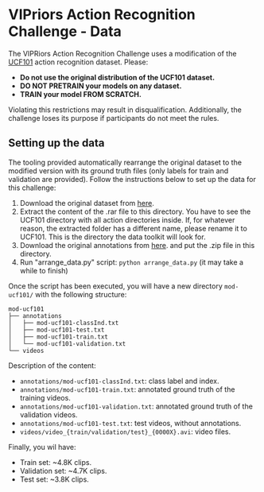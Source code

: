 # VIPriors Action Recognition Challenge - Data

The VIPRiors Action Recognition Challenge uses a modification of the [UCF101](https://www.crcv.ucf.edu/data/UCF101.php) action recognition dataset. Please:

- **Do not use the original distribution of the UCF101 dataset.** 
- **DO NOT PRETRAIN your models on any dataset.** 
- **TRAIN your model FROM SCRATCH.** 

Violating this restrictions may result in disqualification. Additionally, the challenge loses its purpose if participants do not meet the rules.

## Setting up the data

The tooling provided automatically rearrange the original dataset to the modified version with its ground truth files (only labels for train and validation are provided). Follow the instructions below to set up the data for this challenge:

1. Download the original dataset from [here](https://www.crcv.ucf.edu/data/UCF101/UCF101.rar).
2. Extract the content of the .rar file to this directory. You have to see the UCF101 directory with all action directories inside. If, for whatever reason, the extracted folder has a different name, please rename it to UCF101. This is the directory the data toolkit will look for.
3. Download the original annotations from [here](https://www.crcv.ucf.edu/data/UCF101/UCF101TrainTestSplits-RecognitionTask.zip). and put the .zip file in this directory.
4. Run "arrange_data.py" script: `python arrange_data.py` (it may take a while to finish)

Once the script has been executed, you will have a new directory `mod-ucf101/` with the following structure:

```
mod-ucf101
├── annotations
│   ├── mod-ucf101-classInd.txt
│   ├── mod-ucf101-test.txt
│   ├── mod-ucf101-train.txt
│   └── mod-ucf101-validation.txt
└── videos
```

Description of the content:

- `annotations/mod-ucf101-classInd.txt`: class label and index.
- `annotations/mod-ucf101-train.txt`: annotated ground truth of the training videos.
- `annotations/mod-ucf101-validation.txt`: annotated ground truth of the validation videos.
- `annotations/mod-ucf101-test.txt`: test videos, without annotations.
- `videos/video_{train/validation/test}_{0000X}.avi`: video files.

Finally, you wil have:

- Train set: ~4.8K clips.
- Validation set: ~4.7K clips.
- Test set: ~3.8K clips.